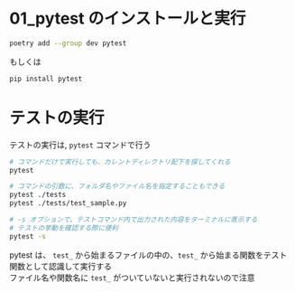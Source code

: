 # 01_pytest のインストールと実行

```bash
poetry add --group dev pytest
```

もしくは

```bash
pip install pytest
```

# テストの実行

テストの実行は, `pytest` コマンドで行う

```bash
# コマンドだけで実行しても、カレントディレクトリ配下を探してくれる
pytest

# コマンドの引数に、フォルダ名やファイル名を指定することもできる
pytest ./tests
pytest ./tests/test_sample.py

# -s オプションで、テストコマンド内で出力された内容をターミナルに表示する
# テストの挙動を確認する際に便利
pytest -s
```

pytest は、 `test_` から始まるファイルの中の、`test_` から始まる関数をテスト関数として認識して実行する  
ファイル名や関数名に `test_` がついていないと実行されないので注意
